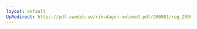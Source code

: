 ```yaml
---
layout: default
UpRedirect: https://pdf.swedeb.se/riksdagen-volumeG-pdf/200001/reg_200001/reg_200001_0452.pdf
---
```


